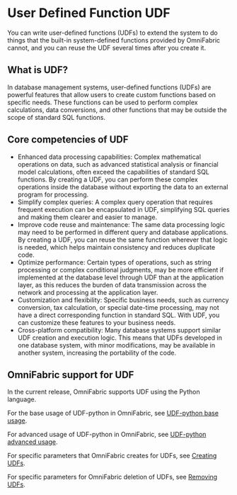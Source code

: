 # User Defined Function UDF

You can write user-defined functions (UDFs) to extend the system to do things that the built-in system-defined functions provided by OmniFabric cannot, and you can reuse the UDF several times after you create it.

## What is UDF?

In database management systems, user-defined functions (UDFs) are powerful features that allow users to create custom functions based on specific needs. These functions can be used to perform complex calculations, data conversions, and other functions that may be outside the scope of standard SQL functions.

## Core competencies of UDF

- Enhanced data processing capabilities: Complex mathematical operations on data, such as advanced statistical analysis or financial model calculations, often exceed the capabilities of standard SQL functions. By creating a UDF, you can perform these complex operations inside the database without exporting the data to an external program for processing.
- Simplify complex queries: A complex query operation that requires frequent execution can be encapsulated in UDF, simplifying SQL queries and making them clearer and easier to manage.
- Improve code reuse and maintenance: The same data processing logic may need to be performed in different query and database applications. By creating a UDF, you can reuse the same function wherever that logic is needed, which helps maintain consistency and reduces duplicate code.
- Optimize performance: Certain types of operations, such as string processing or complex conditional judgments, may be more efficient if implemented at the database level through UDF than at the application layer, as this reduces the burden of data transmission across the network and processing at the application layer.
- Customization and flexibility: Specific business needs, such as currency conversion, tax calculation, or special date-time processing, may not have a direct corresponding function in standard SQL. With UDF, you can customize these features to your business needs.
- Cross-platform compatibility: Many database systems support similar UDF creation and execution logic. This means that UDFs developed in one database system, with minor modifications, may be available in another system, increasing the portability of the code.

## OmniFabric support for UDF

In the current release, OmniFabric supports UDF using the Python language.

For the base usage of UDF-python in OmniFabric, see [UDF-python base usage](../../Develop/udf/udf-python.md).

For advanced usage of UDF-python in OmniFabric, see [UDF-python advanced usage](../../Develop/udf/udf-python-advanced.md).

For specific parameters that OmniFabric creates for UDFs, see [Creating UDFs](../../Reference/SQL-Reference/Data-Definition-Language/create-function-python.md).

For specific parameters for OmniFabric deletion of UDFs, see [Removing UDFs](../../Reference/SQL-Reference/Data-Definition-Language/drop-function.md).
